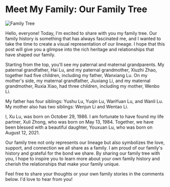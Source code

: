 # Meet My Family: Our Family Tree

![Family Tree](https://luxu0812.github.io/assets/img/family_tree.png)

Hello, everyone! Today, I'm excited to share with you my family tree. Our family history is something that has always fascinated me, and I wanted to take the time to create a visual representation of our lineage. I hope that this post will give you a glimpse into the rich heritage and relationships that have shaped our family.

Starting from the top, you'll see my paternal and maternal grandparents. My paternal grandfather, Hai Lu, and my paternal grandmother, Xiuzhi Zhao, together had five children, including my father, Wanxiang Lu. On my mother's side, my maternal grandfather, Jiuxiang Li, and my maternal grandmother, Ruxia Xiao, had three children, including my mother, Wenbo Li.

My father has four siblings: Yushu Lu, Yuqin Lu, WanYuan Lu, and Wanli Lu. My mother also has two siblings: Wenjun Li and Wentao Li.

I, Xu Lu, was born on October 29, 1986. I am fortunate to have found my life partner, Xuli Zhong, who was born on May 13, 1984. Together, we have been blessed with a beautiful daughter, Youxuan Lu, who was born on August 12, 2021.

Our family tree not only represents our lineage but also symbolizes the love, support, and connection we all share as a family. I am proud of our family's history and grateful for the bond we share. By sharing our family tree with you, I hope to inspire you to learn more about your own family history and cherish the relationships that make your family unique.

Feel free to share your thoughts or your own family stories in the comments below. I'd love to hear from you!
